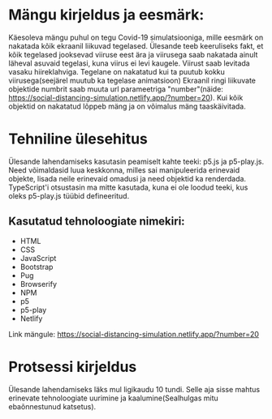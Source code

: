 # Mängu kirjeldus ja eesmärk:

Käesoleva mängu puhul on tegu Covid-19 simulatsiooniga, mille eesmärk on nakatada kõik ekraanil liikuvad tegelased.
Ülesande teeb keeruliseks fakt, et kõik tegelased jooksevad viiruse eest ära ja viirusega saab nakatada ainult läheval asuvaid tegelasi, kuna viirus ei levi kaugele.
Viirust saab levitada vasaku hiireklahviga.
Tegelane on nakatatud kui ta puutub kokku viirusega(seejärel muutub ka tegelase animatsioon) 
Ekraanil ringi liikuvate objektide numbrit saab muuta url parameetriga "number"(näide: https://social-distancing-simulation.netlify.app/?number=20).
Kui kõik objektid on nakatatud lõppeb mäng ja on võimalus mäng taaskäivitada.


# Tehniline ülesehitus

Ülesande lahendamiseks kasutasin peamiselt kahte teeki: p5.js ja p5-play.js. Need võimaldasid luua keskkonna, milles sai manipuleerida erinevaid objekte, 
lisada neile erinevaid omadusi ja need objektid ka renderdada. TypeScript'i otsustasin ma mitte kasutada, kuna ei ole loodud teeki, kus oleks p5-play.js tüübid defineeritud.

## Kasutatud tehnoloogiate nimekiri:

   * HTML
   * CSS
   * JavaScript 
   * Bootstrap
   * Pug
   * Browserify
   * NPM
   * p5
   * p5-play
   * Netlify
   
Link mängule: https://social-distancing-simulation.netlify.app/?number=20
   

# Protsessi kirjeldus

Ülesande lahendamiseks läks mul ligikaudu 10 tundi. Selle aja sisse mahtus erinevate tehnoloogiate uurimine ja kaalumine(Sealhulgas mitu ebaõnnestunud katsetus).